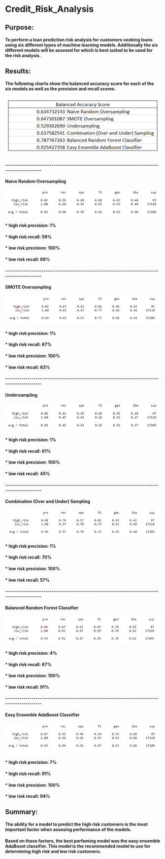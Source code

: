 # Credit_Risk_Analysis

## Purpose:
#### To perform a loan prediction risk analysis for customers seeking loans using six different types of machine learning models.  Additionally the six different models will be assesed for which is best suited to be used for the risk analysis.   

## Results:

#### The following charts show the balanced accuracy score for each of the six models as well as the precision and recall scores.  

#### ![BAS.PNG](Resources/BAS.PNG)
#### ----------------------------------------------------------------------------------------------
#### Naive Random Oversampling
#### ![randOS.PNG](Resources/randOS.PNG) 
#### * high risk precision: 1%
#### * high risk recall: 59%
#### * low risk precision: 100%
#### * low risk recall: 68%
#### ----------------------------------------------------------------------------------------------
#### SMOTE Oversampling
#### ![SMOTE.PNG](Resources/SMOTE.PNG)  
#### * high risk precision: 1%
#### * high risk recall: 67%
#### * low risk precision: 100%
#### * low risk recall: 63%
#### ----------------------------------------------------------------------------------------------
#### Undersampling
#### ![UnderS.PNG](Resources/UnderS.PNG)
#### * high risk precision: 1%
#### * high risk recall: 61%
#### * low risk precision: 100%
#### * low risk recall: 45%
#### ----------------------------------------------------------------------------------------------
#### Combination (Over and Under) Sampling
#### ![Combo.PNG](Resources/Combo.PNG)
#### * high risk precision: 1%
#### * high risk recall: 70%
#### * low risk precision: 100%
#### * low risk recall: 57%
#### ----------------------------------------------------------------------------------------------
#### Balanced Random Forest Classifier
#### ![BRF.PNG](Resources/BRF.PNG)
#### * high risk precision: 4%
#### * high risk recall: 67%
#### * low risk precision: 100%
#### * low risk recall: 91%
#### ----------------------------------------------------------------------------------------------
#### Easy Ensemble AdaBoost Classifier
#### ![EasyE.PNG](Resources/EasyE.PNG)
#### * high risk precision: 7%
#### * high risk recall: 91%
#### * low risk precision: 100%
#### * low risk recall: 94%

## Summary:
#### The ability for a model to predict the high risk customers is the most important factor when assesing performance of the models.  
#### Based on these factors, the best perfoming model was the easy ensemble AdaBoost classifier.  This model is the recommended model to use for determining high risk and low risk customers. 
